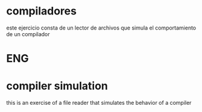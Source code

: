 # compiladores
este ejercicio consta de un lector de archivos que simula el comportamiento de un compilador

# ENG
# compiler simulation
this is an exercise of a file reader that simulates the behavior of a compiler
